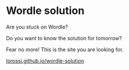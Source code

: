 # Wordle solution

Are you stuck on Wordle?

Do you want to know the solution for tomorrow?

Fear no more! This is the site you are looking for.

[lorossi.github.io/wordle-solution](https://lorossi.github.io/wordle-solution)
